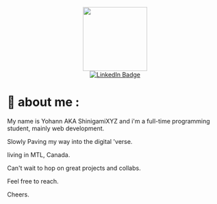 <div id="header" align="center">
 <img src="https://media.giphy.com/media/M9gbBd9nbDrOTu1Mqx/giphy.gif" width="150"/>
  
</div>
<div id="badges" align="center">
  <a href="https://www.linkedin.com/in/godinyohann/">
    <img src="https://img.shields.io/badge/LinkedIn-blue?style=for-the-badge&logo=linkedin&logoColor=white" alt="LinkedIn Badge"/>
  </a>
</div>

# 🥷 about me :

My name is Yohann AKA ShinigamiXYZ and i'm a full-time programming student, mainly web development.

Slowly Paving my way into the digital 'verse.

living in MTL, Canada.

Can't wait to hop on great projects and collabs.

Feel free to reach.

Cheers.
